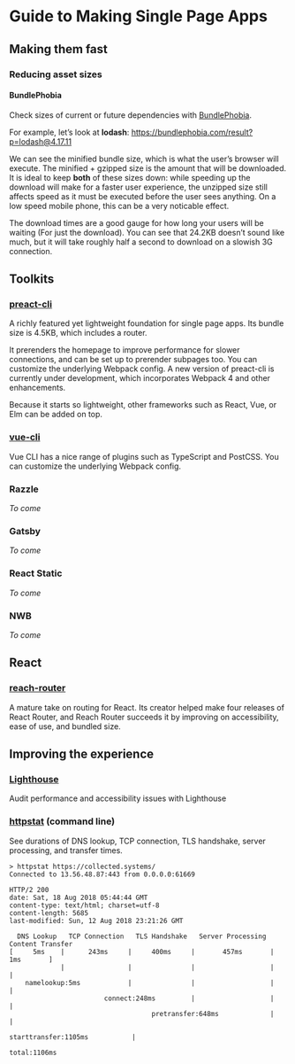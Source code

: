 # Guide to Making Single Page Apps

## Making them fast

### Reducing asset sizes

#### BundlePhobia

Check sizes of current or future dependencies with [BundlePhobia](https://bundlephobia.com/).

For example, let’s look at **lodash**: https://bundlephobia.com/result?p=lodash@4.17.11

We can see the minified bundle size, which is what the user’s browser will execute. The minified + gzipped size is the amount that will be downloaded. It is ideal to keep **both** of these sizes down: while speeding up the download will make for a faster user experience, the unzipped size still affects speed as it must be executed before the user sees anything. On a low speed mobile phone, this can be a very noticable effect.

The download times are a good gauge for how long your users will be waiting (For just the download). You can see that 24.2KB doesn’t sound like much, but it will take roughly half a second to download on a slowish 3G connection.

## Toolkits

### [preact-cli](https://github.com/developit/preact-cli)

A richly featured yet lightweight foundation for single page apps. Its bundle size is 4.5KB, which includes a router.

It prerenders the homepage to improve performance for slower connections, and can be set up to prerender subpages too. You can customize the underlying Webpack config. A new version of preact-cli is currently under development, which incorporates Webpack 4 and other enhancements.

Because it starts so lightweight, other frameworks such as React, Vue, or Elm can be added on top.

### [vue-cli](https://github.com/vuejs/vue-cli)

Vue CLI has a nice range of plugins such as TypeScript and PostCSS. You can customize the underlying Webpack config.

### Razzle

_To come_

### Gatsby

_To come_

### React Static

_To come_

### NWB

_To come_

## React

### [reach-router](https://reach.tech/router)

A mature take on routing for React. Its creator helped make four releases of React Router, and Reach Router succeeds it by improving on accessibility, ease of use, and bundled size.

## Improving the experience

### [Lighthouse](https://developers.google.com/web/tools/lighthouse/)

Audit performance and accessibility issues with Lighthouse

### [httpstat](https://github.com/reorx/httpstat) (command line)

See durations of DNS lookup, TCP connection, TLS handshake, server processing, and transfer times.

```
> httpstat https://collected.systems/
Connected to 13.56.48.87:443 from 0.0.0.0:61669

HTTP/2 200 
date: Sat, 18 Aug 2018 05:44:44 GMT
content-type: text/html; charset=utf-8
content-length: 5685
last-modified: Sun, 12 Aug 2018 23:21:26 GMT

  DNS Lookup   TCP Connection   TLS Handshake   Server Processing   Content Transfer
[     5ms    |      243ms     |     400ms     |       457ms       |        1ms       ]
             |                |               |                   |                  |
    namelookup:5ms            |               |                   |                  |
                        connect:248ms         |                   |                  |
                                    pretransfer:648ms             |                  |
                                                      starttransfer:1105ms           |
                                                                                 total:1106ms 
```
